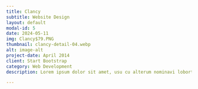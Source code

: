 ```yaml
---
title: Clancy
subtitle: Website Design
layout: default
modal-id: 5
date: 2024-05-11
img: Clancy$79.PNG
thumbnail: clancy-detail-04.webp
alt: image-alt
project-date: April 2014
client: Start Bootstrap
category: Web Development
description: Lorem ipsum dolor sit amet, usu cu alterum nominavi lobortis. At duo novum diceret. Tantas apeirian vix et, usu sanctus postulant inciderint ut, populo diceret necessitatibus in vim. Cu eum dicam feugiat noluisse.

---
```

